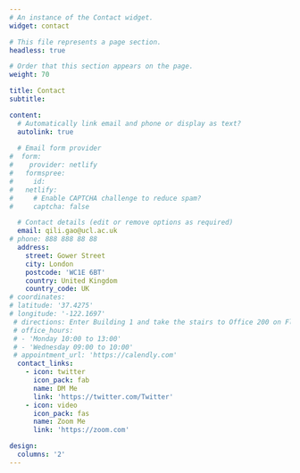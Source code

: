 ```yaml
---
# An instance of the Contact widget.
widget: contact

# This file represents a page section.
headless: true

# Order that this section appears on the page.
weight: 70

title: Contact
subtitle:

content:
  # Automatically link email and phone or display as text?
  autolink: true
  
  # Email form provider
#  form:
#    provider: netlify
#   formspree:
#     id:
#   netlify:
#     # Enable CAPTCHA challenge to reduce spam?
#     captcha: false

  # Contact details (edit or remove options as required)
  email: qili.gao@ucl.ac.uk
# phone: 888 888 88 88
  address:
    street: Gower Street
    city: London
    postcode: 'WC1E 6BT'
    country: United Kingdom
    country_code: UK
# coordinates:
# latitude: '37.4275'
# longitude: '-122.1697'
 # directions: Enter Building 1 and take the stairs to Office 200 on Floor 2
 # office_hours:
 # - 'Monday 10:00 to 13:00'
 # - 'Wednesday 09:00 to 10:00'
 # appointment_url: 'https://calendly.com'
  contact_links:
    - icon: twitter
      icon_pack: fab
      name: DM Me
      link: 'https://twitter.com/Twitter'
    - icon: video
      icon_pack: fas
      name: Zoom Me
      link: 'https://zoom.com'

design:
  columns: '2'
---
```

